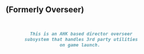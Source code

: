 ##   (Formerly Overseer)



```markdown


         This is an AHK based director overseer 
       subsystem that handles 3rd party utilities 
                    on game launch.


```
